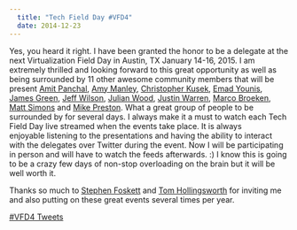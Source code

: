 ```yaml
---
  title: "Tech Field Day #VFD4"
  date: 2014-12-23
---
```


Yes, you heard it right. I have been granted the honor to be a delegate
at the next Virtualization Field Day in Austin, TX January 14-16, 2015.
I am extremely thrilled and looking forward to this great opportunity as
well as being surrounded by 11 other awesome community members that will
be present
[Amit Panchal](http://twitter.com/AmitPanchal76),
[Amy Manley](http://twitter.com/WyrdGirl),
[Christopher Kusek](http://twitter.com/cxi),
[Emad Younis](http://twitter.com/Emad_Younis),
[James Green](http://twitter.com/JDGreen),
[Jeff Wilson](http://twitter.com/Agnostic_Node1),
[Julian Wood](http://twitter.com/Julian_Wood),
[Justin Warren](http://twitter.com/JPWarren),
[Marco Broeken](http://twitter.com/MBroeken),
[Matt Simons](http://twitter.com/StandaloneSA) and
[Mike Preston](http://twitter.com/MWPreston).
What a great group of people to be surrounded by for several days. I
always make it a must to watch each Tech Field Day live streamed when
the events take place. It is always enjoyable listening to the
presentations and having the ability to interact with the delegates
over Twitter during the event. Now I will be participating in person and
will have to watch the feeds afterwards. :) I know this is going to be a
crazy few days of non-stop overloading on the brain but it will be well
worth it.

Thanks so much to [Stephen Foskett](http://twitter.com/SFoskett "http\://twitter.com/SFoskett")
and [Tom Hollingsworth](http://twitter.com/NetworkingNerd "http\://twitter.com/NetworkingNerd")
for inviting me and also putting on these great events several times per year.

[#VFD4 Tweets](https://twitter.com/hashtag/VFD4)
